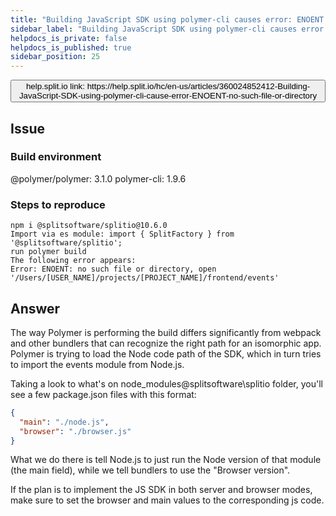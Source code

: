 ```yaml
---
title: "Building JavaScript SDK using polymer-cli causes error: ENOENT: no such file or directory"
sidebar_label: "Building JavaScript SDK using polymer-cli causes error: ENOENT: no such file or directory"
helpdocs_is_private: false
helpdocs_is_published: true
sidebar_position: 25
---
```


<p>
  <button style={{borderRadius:'8px', border:'1px', fontFamily:'Courier New', fontWeight:'800', textAlign:'left'}}> help.split.io link: https://help.split.io/hc/en-us/articles/360024852412-Building-JavaScript-SDK-using-polymer-cli-cause-error-ENOENT-no-such-file-or-directory </button>
</p>


## Issue

### Build environment

@polymer/polymer: 3.1.0
polymer-cli: 1.9.6

### Steps to reproduce

```
npm i @splitsoftware/splitio@10.6.0
Import via es module: import { SplitFactory } from '@splitsoftware/splitio';
run polymer build
The following error appears:
Error: ENOENT: no such file or directory, open '/Users/[USER_NAME]/projects/[PROJECT_NAME]/frontend/events'
```

## Answer

The way Polymer is performing the build differs significantly from webpack and other bundlers that can recognize the right path for an isomorphic app.
Polymer is trying to load the Node code path of the SDK, which in turn tries to import the events module from Node.js.

Taking a look to what's on node_modules\@splitsoftware\splitio folder, you'll see a few package.json files with this format:

```json
{
  "main": "./node.js",
  "browser": "./browser.js"
}
```

What we do there is tell Node.js to just run the Node version of that module (the main field), while we tell bundlers to use the "Browser version".

If the plan is to implement the JS SDK in both server and browser modes, make sure to set the browser and main values to the corresponding js code.
